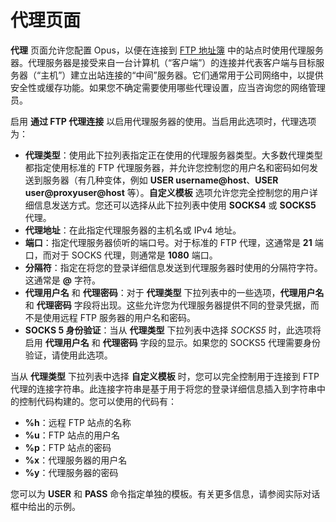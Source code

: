 # 代理页面

**代理** 页面允许您配置 Opus，以便在连接到 [FTP 地址簿]() 中的站点时使用代理服务器。代理服务器是接受来自一台计算机（“客户端”）的连接并代表客户端与目标服务器（“主机”）建立出站连接的“中间”服务器。它们通常用于公司网络中，以提供安全性或缓存功能。如果您不确定需要使用哪些代理设置，应当咨询您的网络管理员。

启用 **通过 FTP 代理连接** 以启用代理服务器的使用。当启用此选项时，代理选项为：

- **代理类型**：使用此下拉列表指定正在使用的代理服务器类型。大多数代理类型都指定使用标准的 FTP 代理服务器，并允许您控制您的用户名和密码如何发送到服务器（有几种变体，例如 **USER username@host**、**USER user@proxyuser@host** 等）。**自定义模板** 选项允许您完全控制您的用户详细信息发送方式。您还可以选择从此下拉列表中使用 **SOCKS4** 或 **SOCKS5** 代理。
- **代理地址**：在此指定代理服务器的主机名或 IPv4 地址。
- **端口**：指定代理服务器侦听的端口号。对于标准的 FTP 代理，这通常是 **21** 端口，而对于 SOCKS 代理，则通常是 **1080** 端口。
- **分隔符**：指定在将您的登录详细信息发送到代理服务器时使用的分隔符字符。这通常是 **@** 字符。
- **代理用户名** 和 **代理密码**：对于 **代理类型** 下拉列表中的一些选项，**代理用户名** 和 **代理密码** 字段将出现。这些允许您为代理服务器提供不同的登录凭据，而不是使用远程 FTP 服务器的用户名和密码。
- **SOCKS 5 身份验证**：当从 **代理类型** 下拉列表中选择 *SOCKS5* 时，此选项将启用 **代理用户名** 和 **代理密码** 字段的显示。如果您的 SOCKS5 代理需要身份验证，请使用此选项。

当从 **代理类型** 下拉列表中选择 **自定义模板** 时，您可以完全控制用于连接到 FTP 代理的连接字符串。此连接字符串是基于用于将您的登录详细信息插入到字符串中的控制代码构建的。您可以使用的代码有：

- **%h**：远程 FTP 站点的名称
- **%u**：FTP 站点的用户名
- **%p**：FTP 站点的密码
- **%x**：代理服务器的用户名
- **%y**：代理服务器的密码

您可以为 **USER** 和 **PASS** 命令指定单独的模板。有关更多信息，请参阅实际对话框中给出的示例。